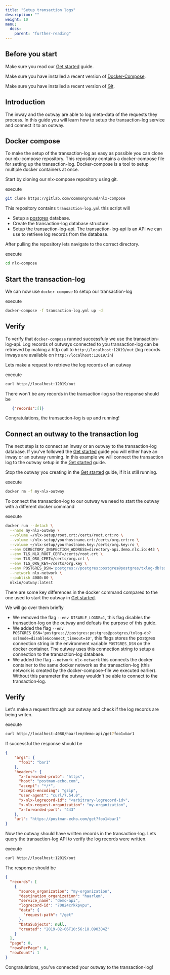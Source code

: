 ```yaml
---
title: "Setup transaction logs"
description: ""
weight: 10
menu:
  docs:
    parent: "further-reading"
---
```



## Before you start

Make sure you read our [Get started](../../get-started/setup-your-environment) guide.

Make sure you have installed a recent version of [Docker-Compose](https://docs.docker.com/compose/install/).

Make sure you have installed a recent version of [Git](https://git-scm.com/downloads).


## Introduction

The inway and the outway are able to log meta-data of the requests they process. In this guide you will learn how to setup the transaction-log service and connect it to an outway. 

## Docker compose

To make the setup of the transaction-log as easy as possible you can clone our nlx-compose repository. This repository contains a docker-compose file for setting up the transaction-log. Docker-compose is a tool to setup multiple docker containers at once. 

Start by cloning our nlx-compose repository using git. 

execute

```bash
git clone https://gitlab.com/commonground/nlx-compose
```

This repository contains `transaction-log.yml` this script will
* Setup a [postgres](https://www.postgresql.org/) database.
* Create the transaction-log database structure. 
* Setup the transaction-log-api. The transaction-log-api is an API we can use to retrieve log records from the database.

After pulling the repository lets navigate to the correct directory. 

execute

```bash 
cd nlx-compose
```

## Start the transaction-log

We can now use `docker-compose` to setup our transaction-log

execute

```bash  
docker-compose -f transaction-log.yml up -d  
```  


## Verify

To verify that `docker-compose` runned successfuly we use the transaction-log-api. Log records of outways connected to you transaction-log can be retrieved by making a http call to `http://localhost:12019/out` (log records inways are available on `http://localhost:12019/in`)

Lets make a request to retrieve the log records of an outway

execute

``` bash
curl http://localhost:12019/out
```

There won't be any records in the transaction-log so the response should be

```json
   {"records":[]}
```

Congratulations, the transaction-log is up and running! 


## Connect an outway to the transaction log

The next step is to connect an inway or an outway to the transaction-log database. If you've followed the [Get started](../../get-started/setup-your-environment) guide you will either have an inway or an outway running. In this example we will connect the transaction log to the outway setup in the [Get started](../../get-started/consume-an-api) guide.

Stop the outway you creating in the [Get started](../../get-started/consume-an-api) guide, if it is still running.

execute 

```bash
docker rm -f my-nlx-outway
```

To connect the transaction-log to our outway we need to start the outway with a different docker command

execute

```bash
docker run --detach \
  --name my-nlx-outway \
  --volume ~/nlx-setup/root.crt:/certs/root.crt:ro \
  --volume ~/nlx-setup/yourhostname.crt:/certs/org.crt:ro \
  --volume ~/nlx-setup/yourhostname.key:/certs/org.key:ro \
  --env DIRECTORY_INSPECTION_ADDRESS=directory-api.demo.nlx.io:443 \
  --env TLS_NLX_ROOT_CERT=/certs/root.crt \
  --env TLS_ORG_CERT=/certs/org.crt \
  --env TLS_ORG_KEY=/certs/org.key \
  --env POSTGRES_DSN='postgres://postgres:postgres@postgres/txlog-db?sslmode=disable&connect_timeout=10' \
  --network nlx-network \
  --publish 4080:80 \
  nlxio/outway:latest
```

There are some key differences in the docker command compared to the one used to start the outway in [Get started](../../get-started/consume-an-api). 

We will go over them briefly

* We removed the flag `--env DISABLE_LOGDB=1`, this flag disables the transaction-log on the outway and defeats the purpose of this guide.
* We added the flag `--env POSTGRES_DSN='postgres://postgres:postgres@postgres/txlog-db?sslmode=disable&connect_timeout=10'`, this flags stores the postgres connection string in the environment variable `POSTGRES_DSN` on the docker container. The outway uses this connection string to setup a connection to the transaction-log database.
* We added the flag `--network nlx-network` this connects the docker container to the same docker network as the transaction-log (this network is created by the docker-compose-file we executed earlier). Without this parameter the outway wouldn't be able to connect to the transaction-log.


## Verify

Let's make a request through our outway and check if the log records are being writen. 

execute

```bash
curl http://localhost:4080/haarlem/demo-api/get?foo1=bar1
```

If successful the response should be

```json
{
	"args": {
	  "foo1": "bar1"
	},
	"headers": {
	  "x-forwarded-proto": "https",
	  "host": "postman-echo.com",
	  "accept": "*/*",
	  "accept-encoding": "gzip",
	  "user-agent": "curl/7.54.0",
	  "x-nlx-logrecord-id": "<arbitrary-logrecord-id>",
	  "x-nlx-request-organization": "my-organization",
	  "x-forwarded-port": "443"
	},
	"url": "https://postman-echo.com/get?foo1=bar1"
}
```

Now the outway should have written records in the transaction-log. Lets query the transaction-log API to verify the log records were written.

execute

``` bash
curl http://localhost:12019/out
```

The response should be

```json
{
  "records": [
    {
      "source_organization": "my-organization",
      "destination_organization": "haarlem",
      "service_name": "demo-api",
      "logrecord-id": "70824crkkpvpu",
      "data": {
        "request-path": "/get"
      },
      "DataSubjects": null,
      "created": "2019-02-06T10:56:18.090384Z"
    }
  ],
  "page": 0,
  "rowsPerPage": 0,
  "rowCount": 1
}

```

Congratulations, you've connected your outway to the transaction-log!
